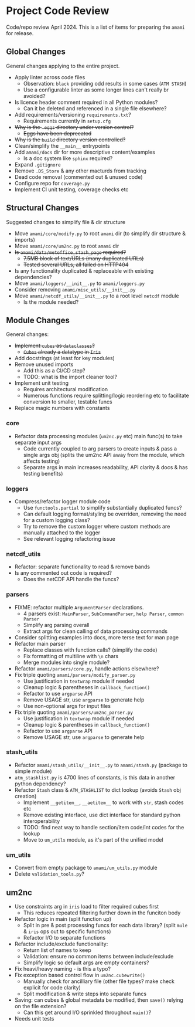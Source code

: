 # Project Code Review

Code/repo review April 2024. This is a list of items for preparing the `amami` for release.

## Global Changes

General changes applying to the entire project.

* Apply linter across code files
  - Observation: `black` providing odd results in some cases (`ATM STASH`)
  - Use a configurable linter as some longer lines can't really br avoided?
* Is licence header comment required in all Python modules?
  - Can it be deleted and referenced in a single file elsewhere? 
* Add requirements/versioning `requirements.txt`?
  - Requirements currently in `setup.cfg`
* ~~Why is the `.eggs` directory under version control?~~
  - ~~Eggs have been deprecated~~
* ~~Why is the `build` directory version controlled?~~
* Clean/simplify the `__main__` entrypoints
* Add `amami/docs` dir for more descriptive content/examples
  - Is a doc system like `sphinx` required?
* Expand `.gitignore`
* Remove `.DS_Store` & any other macturds from tracking
* Dead code removal (commented out & unused code)
* Configure repo for `coverage.py`
* Implement CI unit testing, coverage checks etc

## Structural Changes

Suggested changes to simplify file & dir structure 

* Move `amami/core/modify.py` to root `amami` dir (to simplify dir structure & imports)
* Move `amami/core/um2nc.py` to root `amami` dir
* ~~Is `amami/data/metoffice_stash_page` required?~~
  - ~~7.5MB block of text/URLs (many duplicated URLs)~~
  - ~~Tested several URLs, all failed on HTTP404~~
* Is any functionality duplicated & replaceable with existing dependencies?
* Move `amami/loggers/__init__.py` to `amami/loggers.py`
* Consider removing `amami/misc_utils/__init__.py`
* Move `amami/netcdf_utils/__init__.py` to a root level `netcdf` module
  - Is the module needed?

## Module Changes

General changes:

* ~~Implement `cubes` as `dataclasses`?~~
  - ~~`Cubes` already a datatype in `Iris`~~
* Add docstrings (at least for key modules)
* Remove unused imports
  - Add this as a CI/CD step?
  - TODO: what is the import cleaner tool?
* Implement unit testing
  - Requires architectural modification
  - Numerous functions require splitting/logic reordering etc to facilitate conversion to smaller, testable funcs
* Replace magic numbers with constants

### core

* Refactor data processing modules (`um2nc.py` etc) main func(s) to take separate input args
  - Code currently coupled to arg parsers to create inputs & pass a single args obj (splits the um2nc API away from the module, which affects testing)
  - Separate args in main increases readability, API clarity & docs & has testing benefits)

### loggers

* Compress/refactor logger module code
  - Use `functools.partial` to simplify substantially duplicated funcs?
  - Can default logging format/styling be overriden, removing the need for a custom logging class?
  - Try to remove the custom logger where custom methods are manually attached to the logger
  - See relevant logging refactoring issue

### netcdf_utils

* Refactor: separate functionality to read & remove bands
* Is any commented out code is required?
  - Does the netCDF API handle the funcs?

### parsers

* FIXME: refactor multiple `ArgumentParser` declarations.
  - 4 parsers exist: `MainParser`, `SubCommandParser`, `help Parser`, `common Parser`
  - Simplify arg parsing overall
  - Extract args for clean calling of data processing commands
* Consider splitting examples into docs, more terse text for man page
* Refactor main parser
  - Replace classes with function calls? (simplify the code)
  - Fix formatting of multiline with `\n` chars
  - Merge modules into single module?
* Refactor `amami/parsers/core.py`, handle actions elsewhere?
* Fix triple quoting `amami/parsers/modify_parser.py`
  - Use justification in `textwrap` module if needed
  - Cleanup logic & parentheses in `callback_function()`
  - Refactor to use `argparse` API
  - Remove USAGE str, use `argparse` to generate help
  - Use non-optional args for input files
* Fix triple quoting `amami/parsers/um2nc_parser.py`
  - Use justification in `textwrap` module if needed
  - Cleanup logic & parentheses in `callback_function()`
  - Refactor to use `argparse` API
  - Remove USAGE str, use `argparse` to generate help

### stash_utils

* Refactor `amami/stash_utils/__init__.py` to `amami/stash.py` (package to simple module)
* `atm_stashlist.py` is 4700 lines of constants, is this data in another python dependency?
* Refactor `Stash` class & `ATM_STASHLIST` to dict lookup (avoids `Stash` obj creation)
  - Implement `__getitem__`, `__aetitem__` to work with `str`, stash codes etc
  - Remove existing interface, use dict interface for standard python interoperability
  - TODO: find neat way to handle section/item code/int codes for the lookup
  - Move to `um_utils` module, as it's part of the unified model

### um_utils

* Convert from empty package to `amami/um_utils.py` module
* Delete `validation_tools.py`?

## um2nc

* Use constraints arg in `iris` load to filter required cubes first
  - This reduces repeated filtering further down in the funciton body
* Refactor logic in main (split function up)
  - Split in pre & post processing funcs for each data library? (split `mule` & `iris` ops out to specific functions)
  - Refactor I/O to separate functions
* Refactor include/exclude functionality:
  - Return list of names to keep
  - Validation: ensure no common items between include/exclude
  - Simplify logic so default args are empty containers?
* Fix heavi/heavy naming - is this a typo?
* Fix exception based control flow in `um2nc.cubewrite()`
  - Manually check for ancilliary file (other file types? make check explicit for code clarity)
  - Split modification & write steps into separate funcs
* Saving: can cubes & global metadata be modified, then `save()` relying on the file extension?
  - Can this get around I/O sprinkled throughout `main()`?
* Needs unit tests

